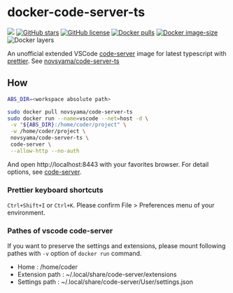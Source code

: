 # docker-code-server-ts
[![](https://img.shields.io/travis/frost-tb-voo/docker-code-server-ts/master.svg?style=flat-square)](https://travis-ci.org/frost-tb-voo/docker-code-server-ts/)
[![GitHub stars](https://img.shields.io/github/stars/frost-tb-voo/docker-code-server-ts.svg?style=flat-square)](https://github.com/frost-tb-voo/code-server-ts/stargazers)
[![GitHub license](https://img.shields.io/github/license/frost-tb-voo/docker-code-server-ts.svg?style=flat-square)](https://github.com/frost-tb-voo/code-server-ts/blob/master/LICENSE)
[![Docker pulls](https://img.shields.io/docker/pulls/novsyama/code-server-ts.svg?style=flat-square)](https://hub.docker.com/r/novsyama/code-server-ts)
[![Docker image-size](https://img.shields.io/microbadger/image-size/novsyama/code-server-ts.svg?style=flat-square)](https://microbadger.com/images/novsyama/code-server-ts)
![Docker layers](https://img.shields.io/microbadger/layers/novsyama/code-server-ts.svg?style=flat-square)

An unofficial extended VSCode [code-server](https://github.com/cdr/code-server) image for latest typescript with [prettier](https://github.com/prettier/prettier-vscode).
See [novsyama/code-server-ts](https://hub.docker.com/r/novsyama/code-server-ts/)

## How

```bash
ABS_DIR=<workspace absolute path>

sudo docker pull novsyama/code-server-ts
sudo docker run --name=vscode --net=host -d \
 -v "${ABS_DIR}:/home/coder/project" \
 -w /home/coder/project \
 novsyama/code-server-ts \
 code-server \
 --allow-http --no-auth
```

And open http://localhost:8443 with your favorites browser.
For detail options, see [code-server](https://github.com/cdr/code-server).

### Prettier keyboard shortcuts
`Ctrl+Shift+I` or `Ctrl+K`.
Please confirm File > Preferences menu of your environment.

### Pathes of vscode code-server
If you want to preserve the settings and extensions, please mount following pathes with `-v` option of `docker run` command.

- Home : /home/coder
- Extension path : ~/.local/share/code-server/extensions
- Settings path : ~/.local/share/code-server/User/settings.json

